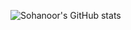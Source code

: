 ![Sohanoor's GitHub stats](https://github-readme-stats.vercel.app/api?username=AboutSohan&hide=prs&count_private=true&show_icons=true&theme=vue-dark)
